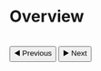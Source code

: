 # Overview

<style>
.overview {
   height: 500px, 
   width: 400px, 
   align-content: center
}
.images {
   padding: 8
}
.image {
   
}
</style>

<div class="overview">
   <div id="images">
     <img class="image imageone"/>
     <img class="image imagetwo"/>
     <img class="image imagethree"/>
     <img class="image imagefour"/>
     <img class="image imagefive"/>
   </div>

   <div class="buttons">
      <button class="previous">◀️ Previous</button>
      <button class="next">▶️ Next</button>
   </div>
</div>

